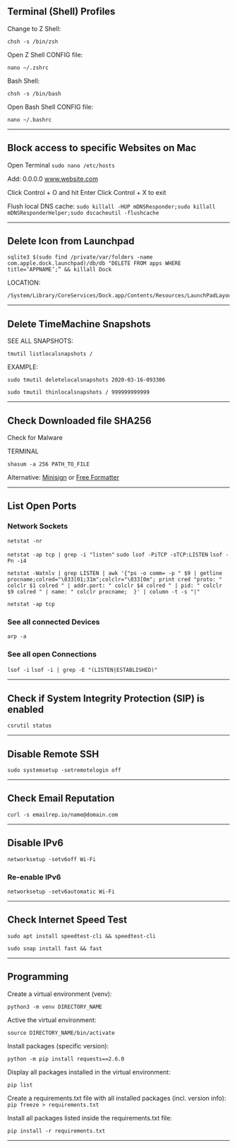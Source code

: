 ## Terminal (Shell) Profiles

Change to Z Shell:
```
chsh -s /bin/zsh
```

Open Z Shell CONFIG file:
```
nano ~/.zshrc
```

Bash Shell:
```
chsh -s /bin/bash
```

Open Bash Shell CONFIG file:
```
nano ~/.bashrc
```

*****

## Block access to specific Websites on Mac

Open Terminal
```sudo nano /etc/hosts```

Add:
0.0.0.0    www.website.com

Click Control + O and hit Enter
Click Control + X to exit

Flush local DNS cache:
```sudo killall -HUP mDNSResponder;sudo killall mDNSResponderHelper;sudo dscacheutil -flushcache```

*****

## Delete Icon from Launchpad

```
sqlite3 $(sudo find /private/var/folders -name com.apple.dock.launchpad)/db/db "DELETE FROM apps WHERE title=‘APPNAME’;” && killall Dock
```

LOCATION:
```
/System/Library/CoreServices/Dock.app/Contents/Resources/LaunchPadLayout.plist
```

*****

## Delete TimeMachine Snapshots

SEE ALL SNAPSHOTS:
```
tmutil listlocalsnapshots /
```

EXAMPLE:
```
sudo tmutil deletelocalsnapshots 2020-03-16-093306
```

```
sudo tmutil thinlocalsnapshots / 999999999999
```

*****

## Check Downloaded file SHA256
Check for Malware

TERMINAL
```
shasum -a 256 PATH_TO_FILE
```

Alternative: [Minisign](https://jedisct1.github.io/minisign/) or [Free Formatter](https://www.freeformatter.com/)

*****

## List Open Ports
### Network Sockets

```netstat -nr```

```netstat -ap tcp | grep -i "listen"```
```sudo lsof -PiTCP -sTCP:LISTEN```
```lsof -Pn -i4```

```netstat -Watnlv | grep LISTEN | awk '{"ps -o comm= -p " $9 | getline procname;colred="\033[01;31m";colclr="\033[0m"; print cred "proto: " colclr $1 colred " | addr.port: " colclr $4 colred " | pid: " colclr $9 colred " | name: " colclr procname;  }' | column -t -s "|"```

```netstat -ap tcp```

### See all connected Devices

```arp -a```

### See all open Connections

```lsof -i```
```lsof -i | grep -E "(LISTEN|ESTABLISHED)"```

*****

## Check if System Integrity Protection (SIP) is enabled

```csrutil status```

*****

## Disable Remote SSH

```sudo systemsetup -setremotelogin off```

*****

## Check Email Reputation

```curl -s emailrep.io/name@domain.com```

*****

## Disable IPv6

```networksetup -setv6off Wi-Fi```

### Re-enable IPv6

```networksetup -setv6automatic Wi-Fi```

*****

## Check Internet Speed Test

```sudo apt install speedtest-cli && speedtest-cli```

```sudo snap install fast && fast```

*****

## Programming

Create a virtual environment (venv):
```
python3 -m venv DIRECTORY_NAME
```

Active the virtual environment:
```
source DIRECTORY_NAME/bin/activate
```

Install packages (specific version):
```
python -m pip install requests==2.6.0
```

Display all packages installed in the virtual environment:
```
pip list
```

Create a requirements.txt file with all installed packages (incl. version info):
```pip freeze > requirements.txt```

Install all packages listed inside the requirements.txt file:
```
pip install -r requirements.txt
```

*****
